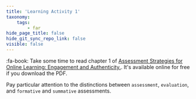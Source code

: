 ```yaml
---
title: 'Learning Activity 1'
taxonomy:
    tags:
        - far
hide_page_title: false
hide_git_sync_repo_link: false
visible: false
---
```


:fa-book: Take some time to read chapter 1 of [Assessment Strategies for Online Learning: Engagement and Authenticity.](https://doi.org/10.15215/aupress/9781771992329.01). It's available online for free if you download the PDF.

Pay particular attention to the distinctions between `assessment`, `evaluation`, and `formative` and `summative` assessments.
